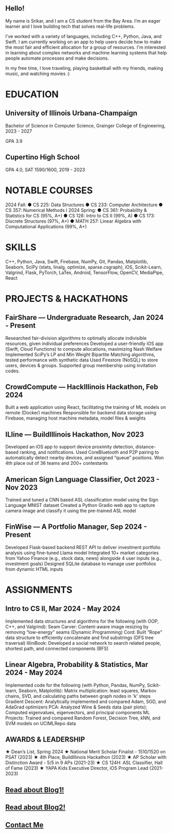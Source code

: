 ## Hello!

My name is Srikar, and I am a CS student from the Bay Area. I’m an eager learner and I love building tech that solves real-life problems.

I've worked with a variety of languages, including C++, Python, Java, and Swift. I am currently working on an app to help users decide how to make the most fair and efficient allocation for a group of resources. I'm interested in learning about complex networks and machine learning systems that help people automate processes and make decisions.

In my free time, I love traveling, playing basketball with my friends, making music, and watching movies :)


# EDUCATION
## University of Illinois Urbana-Champaign 

Bachelor of Science in Computer Science, Grainger College of Engineering, 2023 - 2027

GPA 3.9

## Cupertino High School 

GPA 4.0, SAT  1590/1600, 2019 - 2023

# NOTABLE COURSES
2024 Fall: ● CS 225: Data Structures ● CS 233: Computer Architecture ● CS 357: Numerical Methods I
2024 Spring: ● CS 361: Probability & Statistics for CS (95%, A+) ● CS 128: Intro to CS II (99%, A) 
  ● CS 173: Discrete Structures (97%, A+) ● MATH 257: Linear Algebra with Computational Applications (99%, A+) 
  
# SKILLS
C++, Python, Java, Swift, Firebase, NumPy, Git, Pandas, Matplotlib, Seaborn, SciPy (stats, linalg, optimize, sparse.csgraph), iOS, Scikit-Learn, Valgrind, Flask, PyTorch,  LaTex, Android, TensorFlow, OpenCV, MediaPipe, React

# PROJECTS & HACKATHONS
## FairShare — Undergraduate Research, Jan 2024 - Present
Researched fair-division algorithms to optimally allocate indivisible resources, given individual preferences
Developed a user-friendly iOS app (Swift, Cloud Functions) to compute allocations, maximizing Nash Welfare
Implemented SciPy’s LP and Min Weight Bipartite Matching algorithms, tested performance with synthetic data
Used Firestore (NoSQL) to store users, devices & groups. Supported group membership using invitation codes.

## CrowdCompute — HackIllinois Hackathon, Feb 2024
Built a web application using React, facilitating the training of ML models on remote (Docker) machines
Responsible for backend data storage using Firebase, managing host machine metadata, model files & weights

## ILline — BuildIllinois Hackathon, Nov 2023
Developed an iOS app to support device proximity detection, distance-based ranking, and notifications.
Used CoreBluetooth and P2P pairing to automatically detect nearby devices, and assigned “queue” positions.
Won 4th place out of 36 teams and 200+ contestants

## American Sign Language Classifier, Oct 2023 - Nov 2023
Trained and tuned a CNN based ASL classification model using the Sign Language MNIST dataset
Created a Python Gradio web app to capture camera image and classify it using the pre-trained ASL model

## FinWise — A Portfolio Manager, Sep 2024 - Present
Developed Flask-based backend REST API to deliver investment portfolio analysis using fine-tuned Llama model 
Integrated 10+ market categories from Yahoo Finance (e.g., stock data, news) alongside 4 user inputs (e.g., investment goals)
Designed SQLite database to manage user portfolios from dynamic HTML inputs

# ASSIGNMENTS
## Intro to CS II, Mar 2024 - May 2024
Implemented data structures and algorithms for the following (with OOP, C++, and Valgrind):
Seam Carver: Content-aware image resizing by removing “low-energy” seams (Dynamic Programming) 
Cord: Built “Rope” data structure to efficiently concatenate and find substrings (DFS tree traversal)
IlliniBook: Developed a social network to search related people, shortest path, and connected components (BFS)

## Linear Algebra, Probability & Statistics, Mar 2024 - May 2024
Implemented code for the following (with Python, Pandas, NumPy, Scikit-learn, Seaborn, Matplotlib):
Matrix multiplication: least squares, Markov chains, SVD, and calculating paths between graph nodes in 'k' steps
Gradient Descent: Analytically implemented and compared Adam, SGD, and AdaGrad optimizers
PCA: Analyzed Wine & Seeds data (pair plots); Computed eigenvalues, eigenvectors, and principal components
ML Projects: Trained and compared Random Forest, Decision Tree, kNN, and SVM models on UCIMLRepo data

## AWARDS & LEADERSHIP
★ Dean’s List, Spring 2024
★ National Merit Scholar Finalist - 1510/1520 on PSAT (2023) 
★ 4th Place, BuildIllinois Hackathon (2023)
★ AP Scholar with Distinction Award - 5/5 in 9 APs (2021-23)
★ CS 124H: ASL Classifier, Hall of Fame (2023)
★ YAPA Kids Executive Director, iOS Program Lead (2021-2023)

## [Read about Blog1!](blog1.md)

## [Read about Blog2!](blog2.md)

## [Contact Me](contact.md)
